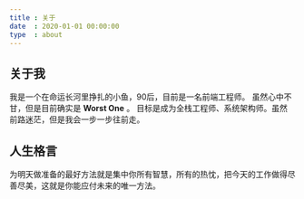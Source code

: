 ```yaml
---
title : 关于
date  : 2020-01-01 00:00:00
type  : about
---
```

## 关于我
我是一个在命运长河里挣扎的小鱼，90后，目前是一名前端工程师。
虽然心中不甘，但是目前确实是 __Worst One__ 。
目标是成为全栈工程师、系统架构师。虽然前路迷茫，但是我会一步一步往前走。

## 人生格言
为明天做准备的最好方法就是集中你所有智慧，所有的热忱，把今天的工作做得尽善尽美，这就是你能应付未来的唯一方法。